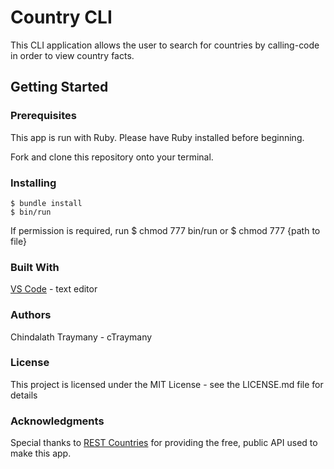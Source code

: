 # Country CLI

This CLI application allows the user to search for countries by calling-code in order to view country facts.


## Getting Started
### Prerequisites
This app is run with Ruby. Please have Ruby installed before beginning.

Fork and clone this repository onto your terminal.

### Installing
    $ bundle install
    $ bin/run

If permission is required, run
    $ chmod 777 bin/run
or
    $ chmod 777 {path to file}

### Built With
[VS Code](https://code.visualstudio.com/) - text editor

<!-- ### Contributing
See CONTRIBUTING.md for details on code of conduct, and the process for submitting pull requests. -->

### Authors
Chindalath Traymany -  cTraymany

### License
This project is licensed under the MIT License - see the LICENSE.md file for details

### Acknowledgments
Special thanks to [REST Countries](https://restcountries.eu/#api-endpoints-all) for providing the free, public API used to make this app.